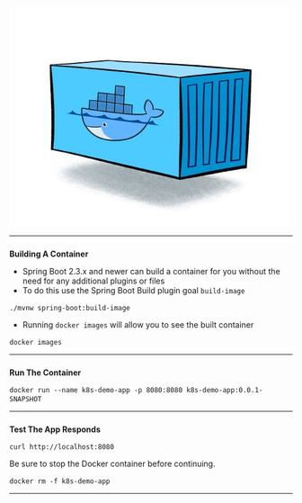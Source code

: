 

![alt_text](images/image1.png "image_tooltip")

---

### 
**Building A Container**



*   Spring Boot 2.3.x and newer can build a container for you without the need for any additional plugins or files
*   To do this use the Spring Boot Build plugin goal `build-image`


```execute-1
./mvnw spring-boot:build-image

```


*   Running `docker images` will allow you to see the built container


```execute-2
docker images
```


---


### 
**Run The Container**


```execute-1
docker run --name k8s-demo-app -p 8080:8080 k8s-demo-app:0.0.1-SNAPSHOT
```




---



### 
**Test The App Responds**


```execute-2
curl http://localhost:8080
```


Be sure to stop the Docker container before continuing. 
```execute-2
docker rm -f k8s-demo-app 
```

---


